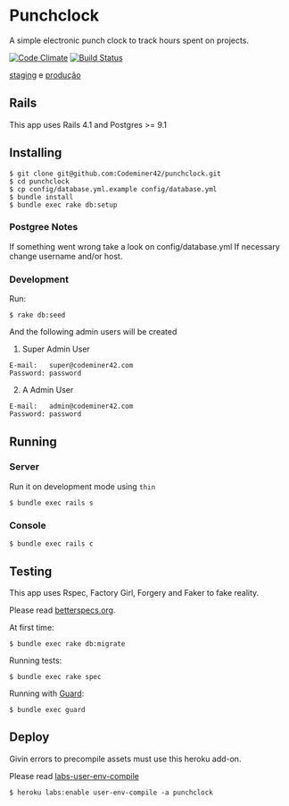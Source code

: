 Punchclock
=========

A simple electronic punch clock to track hours spent on projects.

[![Code Climate](https://codeclimate.com/repos/52ba26a5e30ba00cad00050d/badges/72ac249ef8822a90c0c4/gpa.png)](https://codeclimate.com/repos/52ba26a5e30ba00cad00050d/feed)
[![Build Status](https://magnum.travis-ci.com/Codeminer42/punchclock.svg?token=zUCXxt8nUPqLt2GDBwND&branch=master)](https://magnum.travis-ci.com/Codeminer42/punchclock)


[staging][1] e [produção][2]

## Rails

This app uses Rails 4.1 and Postgres >= 9.1

## Installing

```console
$ git clone git@github.com:Codeminer42/punchclock.git
$ cd punchclock
$ cp config/database.yml.example config/database.yml
$ bundle install
$ bundle exec rake db:setup
```

### Postgree Notes
If something went wrong take a look on
config/database.yml
If necessary change username and/or host.

### Development

Run:
```console
$ rake db:seed
```
And the following admin users will be created

1. Super Admin User
```
E-mail:   super@codeminer42.com
Password: password
```

2. A Admin User
```
E-mail:   admin@codeminer42.com
Password: password
```

## Running

### Server

Run it on development mode using `thin`

```console
$ bundle exec rails s
```

### Console

```console
$ bundle exec rails c
```

## Testing

This app uses Rspec, Factory Girl, Forgery and Faker to fake reality.

Please read [betterspecs.org](http://betterspecs.org/).

At first time:
```console
$ bundle exec rake db:migrate
```

Running tests:

```console
$ bundle exec rake spec
```


Running with [Guard](https://github.com/guard/guard-rspec):

```console
$ bundle exec guard
```

## Deploy

Givin errors to precompile assets must use this heroku add-on.

Please read [labs-user-env-compile](https://devcenter.heroku.com/articles/labs-user-env-compile)

```console
$ heroku labs:enable user-env-compile -a punchclock
```

[1]: http://punchclock-staging.herokuapp.com
[2]: http://punchclock.cm42.io/
